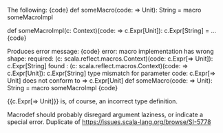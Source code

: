 The following:
{code}
def someMacro(code: => Unit): String = macro someMacroImpl

def someMacroImpl(c: Context)(code: => c.Expr[Unit]): c.Expr[String] = ...
{code}

Produces error message:
{code}
error: macro implementation has wrong shape:
required: (c: scala.reflect.macros.Context)(code: c.Expr[=> Unit]): c.Expr[String]
found   : (c: scala.reflect.macros.Context)(code: => c.Expr[Unit]): c.Expr[String]
type mismatch for parameter code: c.Expr[=> Unit] does not conform to => c.Expr[Unit]
def someMacro(code: => Unit): String = macro someMacroImpl
{code}

{{c.Expr[=> Unit]}} is, of course, an incorrect type definition.

Macrodef should probably disregard argument laziness, or indicate a special error.
Duplicate of https://issues.scala-lang.org/browse/SI-5778
